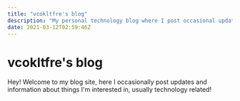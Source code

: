 ```yaml
---
title: "vcokltfre's blog"
description: "My personal technology blog where I post occasional updates about things that interest me."
date: 2021-03-12T02:59:46Z
---
```


# vcokltfre's blog

Hey! Welcome to my blog site, here I occasionally post updates and information about things I'm interested in, usually technology related!